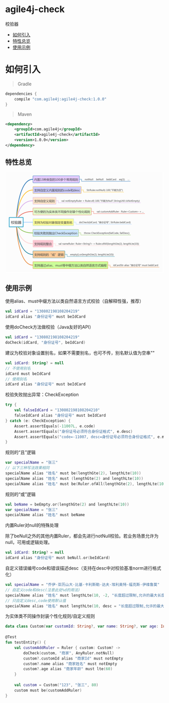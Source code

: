 # agile4j-check
校验器

   * [如何引入](#如何引入)
   * [特性总览](#特性总览)
   * [使用示例](#使用示例)


# 如何引入

>Gradle
```groovy
dependencies {
    compile "com.agile4j:agile4j-check:1.0.0"
}
```
>Maven
```xml
<dependency>
    <groupId>com.agile4j</groupId>
    <artifactId>agile4j-check</artifactId>
    <version>1.0.0</version>
</dependency>
```

## 特性总览

![校验器特性.png](https://raw.githubusercontent.com/agile4j/agile4j-utils/master/src/test/resources/CheckUtilFeature.png)    

## 使用示例

使用alias、must中缀方法以类自然语言方式校验（自解释性强，推荐）
```kotlin
val idCard = "130802198108204219"
idCard alias "身份证号" must beIdCard
```

使用doCheck方法做校验（Java友好的API）
```kotlin
val idCard = "130802198108204219"
doCheck(idCard, "身份证号", beIdCard)
```

建议为校验对象设置别名，如果不需要别名，也可不传，别名默认值为空串""
```kotlin
val idCard: String? = null
// 不使用别名
idCard must beIdCard
// 使用别名
idCard alias "身份证号" must beIdCard
```

校验失败抛出异常：CheckException
```kotlin
try {
    val falseIdCard = "130802198108204210"
    falseIdCard alias "身份证号" must beIdCard
} catch (e: CheckException) {
    Assert.assertEquals(-11007L, e.code)
    Assert.assertEquals("身份证号必须符合身份证格式", e.desc)
    Assert.assertEquals("code=-11007, desc=身份证号必须符合身份证格式", e.message)
}
```

规则的“且”逻辑
```kotlin
var specialName = "张三"
// 以下三种写法效果相同
specialName alias "姓名" must be(lengthGte(2), lengthLte(10))
specialName alias "姓名" must (lengthGte(2) and lengthLte(10))
specialName alias "姓名" must be(Ruler.ofAll(lengthGte(2), lengthLte(10)))
```

规则的“或”逻辑
```kotlin
val beName = beEmpty.or(lengthGte(2) and lengthLte(10))
var specialName = "张三"
specialName alias "姓名" must beName
```

内置Ruler对null的特殊处理

除了beNull之外的其他内置Ruler，都会先进行notNull校验。若业务场景允许为null，可用或逻辑处理。
```kotlin
val idCard: String? = null
idCard alias "身份证号" must beNull.or(beIdCard)
```

自定义错误编号code和错误描述desc（支持在desc中对校验基准norm进行格式化）
```kotlin
val specialName = "乔伊·亚历山大·比基·卡利斯勒·达夫·埃利奥特·福克斯·伊维鲁莫"
// 自定义code和desc(注意此处%d的用法)
specialName alias "姓名" must lengthLte(10, -2, "长度超过限制,允许的最大长度:%d")
// 只自定义desc,code使用默认值
specialName alias "姓名" must lengthLte(10, desc = "长度超过限制,允许的最大长度:%d")
```

为实体类不同操作封装个性化规则/自定义规则
```kotlin
data class Custom(var customId: String?, var name: String?, var age: Int?)

@Test
fun testEntity() {
    val customAddRuler = Ruler { custom: Custom? ->
        doCheck(custom, "商家", AnyRuler.notNull)
        custom?.customId alias "商家Id" must notEmpty
        custom?.name alias "商家姓名" must notEmpty
        custom?.age alias "商家年龄" must lte(60)
    }

    val custom = Custom("123", "张三", 80)
    custom must be(customAddRuler)
}
```

